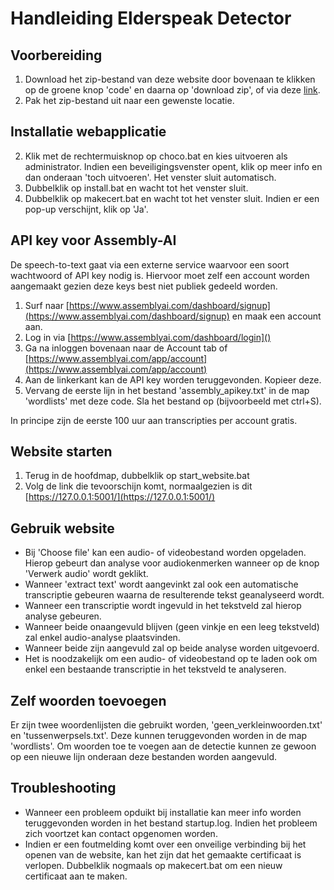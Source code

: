 # Handleiding Elderspeak Detector

## Voorbereiding

1. Download het zip-bestand van deze website door bovenaan te klikken op de groene knop 'code' en daarna op 'download zip', of via deze [link](https://github.com/IneVdB/ElderspeakDetector/archive/refs/heads/main.zip).
2. Pak het zip-bestand uit naar een gewenste locatie.

## Installatie webapplicatie

2. Klik met de rechtermuisknop op choco.bat en kies uitvoeren als administrator. Indien een beveiligingsvenster opent, klik op meer info en dan onderaan 'toch uitvoeren'.
Het venster sluit automatisch.
3. Dubbelklik op install.bat en wacht tot het venster sluit.
4. Dubbelklik op makecert.bat en wacht tot het venster sluit. Indien er een pop-up verschijnt, klik op 'Ja'.

## API key voor Assembly-AI
De speech-to-text gaat via een externe service waarvoor een soort wachtwoord of API key nodig is.
Hiervoor moet zelf een account worden aangemaakt gezien deze keys best niet publiek gedeeld worden.

1. Surf naar [https://www.assemblyai.com/dashboard/signup](https://www.assemblyai.com/dashboard/signup) en maak een account aan.
2. Log in via [https://www.assemblyai.com/dashboard/login]()
3. Ga na inloggen bovenaan naar de Account tab of [https://www.assemblyai.com/app/account](https://www.assemblyai.com/app/account)
4. Aan de linkerkant kan de API key worden teruggevonden. Kopieer deze.
5. Vervang de eerste lijn in het bestand 'assembly_apikey.txt' in de map 'wordlists' met deze code. Sla het bestand op (bijvoorbeeld met ctrl+S).

In principe zijn de eerste 100 uur aan transcripties per account gratis.

## Website starten

1. Terug in de hoofdmap, dubbelklik op start_website.bat
2. Volg de link die tevoorschijn komt, normaalgezien is dit [https://127.0.0.1:5001/](https://127.0.0.1:5001/)

## Gebruik website

- Bij 'Choose file' kan een audio- of videobestand worden opgeladen. 
Hierop gebeurt dan analyse voor audiokenmerken wanneer op de knop 'Verwerk audio' wordt geklikt.
- Wanneer 'extract text' wordt aangevinkt zal ook een automatische transcriptie gebeuren waarna de resulterende tekst geanalyseerd wordt.
- Wanneer een transcriptie wordt ingevuld in het tekstveld zal hierop analyse gebeuren.
- Wanneer beide onaangevuld blijven (geen vinkje en een leeg tekstveld) zal enkel audio-analyse plaatsvinden.
- Wanneer beide zijn aangevuld zal op beide analyse worden uitgevoerd.
- Het is noodzakelijk om een audio- of videobestand op te laden ook om enkel een bestaande transcriptie in het tekstveld te analyseren.

## Zelf woorden toevoegen

Er zijn twee woordenlijsten die gebruikt worden, 'geen_verkleinwoorden.txt' en 'tussenwerpsels.txt'.
Deze kunnen teruggevonden worden in de map 'wordlists'.
Om woorden toe te voegen aan de detectie kunnen ze gewoon op een nieuwe lijn onderaan deze bestanden worden aangevuld.

## Troubleshooting
- Wanneer een probleem opduikt bij installatie kan meer info worden teruggevonden worden in het bestand startup.log.
Indien het probleem zich voortzet kan contact opgenomen worden.
- Indien er een foutmelding komt over een onveilige verbinding bij het openen van de website, kan het zijn dat het gemaakte certificaat is verlopen. 
Dubbelklik nogmaals op makecert.bat om een nieuw certificaat aan te maken.
